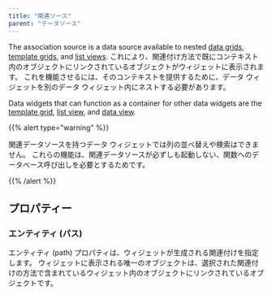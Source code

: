 ```yaml
---
title: "関連ソース"
parent: "データソース"
---
```



The association source is a data source available to nested [data grids](data-grid), [template grids](template-grid), and [list views](list-view). これにより、関連付け方法で既にコンテキスト内のオブジェクトにリンクされているオブジェクトがウィジェットに表示されます。 これを機能させるには、そのコンテキストを提供するために、データ ウィジェットを別のデータ ウィジェット内にネストする必要があります。

Data widgets that can function as a container for other data widgets are the [template grid](template-grid), [list view](list-view), and [data view](data-view).

{{% alert type="warning" %}}

関連データソースを持つデータ ウィジェットでは列の並べ替えや検索はできません。 これらの機能は、関連データソースが必ずしも起動しない、関数へのデータベース呼び出しを必要とするためです。

{{% /alert %}}

## プロパティー

### エンティティ (パス)

エンティティ (path) プロパティは、ウィジェットが生成される関連付けを指定します。 ウィジェットに表示される唯一のオブジェクトは、選択された関連付けの方法で含まれているウィジェット内のオブジェクトにリンクされているオブジェクトです。
